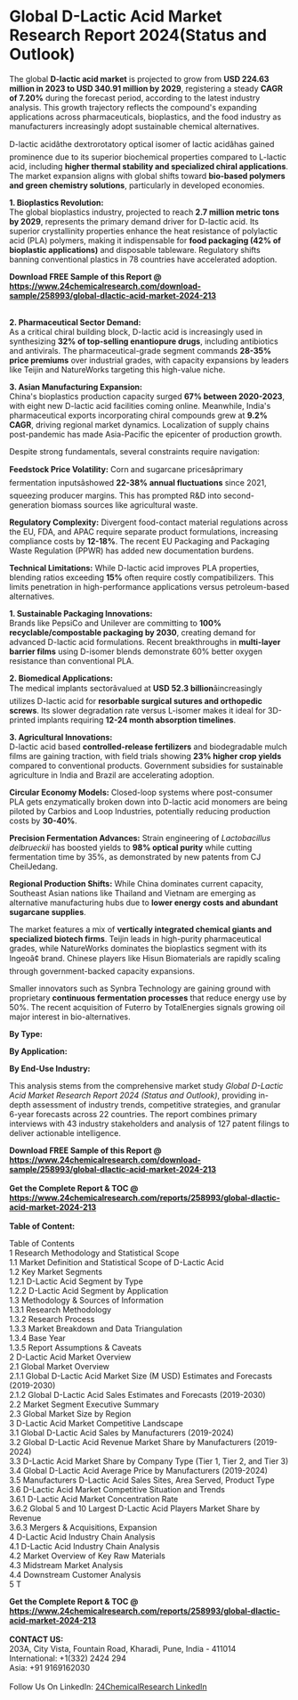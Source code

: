<h1>Global D-Lactic Acid Market Research Report 2024(Status and Outlook)</h1><p>The global <strong>D-lactic acid market</strong> is projected to grow from <strong>USD 224.63 million in 2023 to USD 340.91 million by 2029</strong>, registering a steady <strong>CAGR of 7.20%</strong> during the forecast period, according to the latest industry analysis. This growth trajectory reflects the compound's expanding applications across pharmaceuticals, bioplastics, and the food industry as manufacturers increasingly adopt sustainable chemical alternatives.</p><p>D-lactic acidâthe dextrorotatory optical isomer of lactic acidâhas gained prominence due to its superior biochemical properties compared to L-lactic acid, including <strong>higher thermal stability and specialized chiral applications</strong>. The market expansion aligns with global shifts toward <strong>bio-based polymers and green chemistry solutions</strong>, particularly in developed economies.</p><p><strong>1. Bioplastics Revolution:</strong><br>
The global bioplastics industry, projected to reach <strong>2.7 million metric tons by 2029</strong>, represents the primary demand driver for D-lactic acid. Its superior crystallinity properties enhance the heat resistance of polylactic acid (PLA) polymers, making it indispensable for <strong>food packaging (42% of bioplastic applications)</strong> and disposable tableware. Regulatory shifts banning conventional plastics in 78 countries have accelerated adoption.</p><div><b>Download FREE Sample of this Report @ 
            <a href="https://www.24chemicalresearch.com/download-sample/258993/global-dlactic-acid-market-2024-213">
            https://www.24chemicalresearch.com/download-sample/258993/global-dlactic-acid-market-2024-213</a></b></div><br><p><strong>2. Pharmaceutical Sector Demand:</strong><br>
As a critical chiral building block, D-lactic acid is increasingly used in synthesizing <strong>32% of top-selling enantiopure drugs</strong>, including antibiotics and antivirals. The pharmaceutical-grade segment commands <strong>28-35% price premiums</strong> over industrial grades, with capacity expansions by leaders like Teijin and NatureWorks targeting this high-value niche.</p><p><strong>3. Asian Manufacturing Expansion:</strong><br>
China's bioplastics production capacity surged <strong>67% between 2020-2023</strong>, with eight new D-lactic acid facilities coming online. Meanwhile, India's pharmaceutical exports incorporating chiral compounds grew at <strong>9.2% CAGR</strong>, driving regional market dynamics. Localization of supply chains post-pandemic has made Asia-Pacific the epicenter of production growth.</p><p>Despite strong fundamentals, several constraints require navigation:</p><p><strong>Feedstock Price Volatility:</strong> Corn and sugarcane pricesâprimary fermentation inputsâshowed <strong>22-38% annual fluctuations</strong> since 2021, squeezing producer margins. This has prompted R&amp;D into second-generation biomass sources like agricultural waste.</p><p><strong>Regulatory Complexity:</strong> Divergent food-contact material regulations across the EU, FDA, and APAC require separate product formulations, increasing compliance costs by <strong>12-18%</strong>. The recent EU Packaging and Packaging Waste Regulation (PPWR) has added new documentation burdens.</p><p><strong>Technical Limitations:</strong> While D-lactic acid improves PLA properties, blending ratios exceeding <strong>15%</strong> often require costly compatibilizers. This limits penetration in high-performance applications versus petroleum-based alternatives.</p><p><strong>1. Sustainable Packaging Innovations:</strong><br>
Brands like PepsiCo and Unilever are committing to <strong>100% recyclable/compostable packaging by 2030</strong>, creating demand for advanced D-lactic acid formulations. Recent breakthroughs in <strong>multi-layer barrier films</strong> using D-isomer blends demonstrate 60% better oxygen resistance than conventional PLA.</p><p><strong>2. Biomedical Applications:</strong><br>
The medical implants sectorâvalued at <strong>USD 52.3 billion</strong>âincreasingly utilizes D-lactic acid for <strong>resorbable surgical sutures and orthopedic screws</strong>. Its slower degradation rate versus L-isomer makes it ideal for 3D-printed implants requiring <strong>12-24 month absorption timelines</strong>.</p><p><strong>3. Agricultural Innovations:</strong><br>
D-lactic acid based <strong>controlled-release fertilizers</strong> and biodegradable mulch films are gaining traction, with field trials showing <strong>23% higher crop yields</strong> compared to conventional products. Government subsidies for sustainable agriculture in India and Brazil are accelerating adoption.</p><p><strong>Circular Economy Models:</strong> Closed-loop systems where post-consumer PLA gets enzymatically broken down into D-lactic acid monomers are being piloted by Carbios and Loop Industries, potentially reducing production costs by <strong>30-40%</strong>.</p><p><strong>Precision Fermentation Advances:</strong> Strain engineering of <em>Lactobacillus delbrueckii</em> has boosted yields to <strong>98% optical purity</strong> while cutting fermentation time by 35%, as demonstrated by new patents from CJ CheilJedang.</p><p><strong>Regional Production Shifts:</strong> While China dominates current capacity, Southeast Asian nations like Thailand and Vietnam are emerging as alternative manufacturing hubs due to <strong>lower energy costs and abundant sugarcane supplies</strong>.</p><p>The market features a mix of <strong>vertically integrated chemical giants and specialized biotech firms</strong>. Teijin leads in high-purity pharmaceutical grades, while NatureWorks dominates the bioplastics segment with its Ingeoâ¢ brand. Chinese players like Hisun Biomaterials are rapidly scaling through government-backed capacity expansions.</p><p>Smaller innovators such as Synbra Technology are gaining ground with proprietary <strong>continuous fermentation processes</strong> that reduce energy use by 50%. The recent acquisition of Futerro by TotalEnergies signals growing oil major interest in bio-alternatives.</p><p><strong>By Type:</strong></p><p><strong>By Application:</strong></p><p><strong>By End-Use Industry:</strong></p><p>This analysis stems from the comprehensive market study <em>Global D-Lactic Acid Market Research Report 2024 (Status and Outlook)</em>, providing in-depth assessment of industry trends, competitive strategies, and granular 6-year forecasts across 22 countries. The report combines primary interviews with 43 industry stakeholders and analysis of 127 patent filings to deliver actionable intelligence.</p><div><b>Download FREE Sample of this Report @ 
            <a href="https://www.24chemicalresearch.com/download-sample/258993/global-dlactic-acid-market-2024-213">
            https://www.24chemicalresearch.com/download-sample/258993/global-dlactic-acid-market-2024-213</a></b></div><br><div><b>Get the Complete Report & TOC @ 
            <a href="https://www.24chemicalresearch.com/reports/258993/global-dlactic-acid-market-2024-213">
            https://www.24chemicalresearch.com/reports/258993/global-dlactic-acid-market-2024-213</a></b></div><br>
            <b>Table of Content:</b><p>Table of Contents<br />
1 Research Methodology and Statistical Scope<br />
1.1 Market Definition and Statistical Scope of D-Lactic Acid<br />
1.2 Key Market Segments<br />
1.2.1 D-Lactic Acid Segment by Type<br />
1.2.2 D-Lactic Acid Segment by Application<br />
1.3 Methodology & Sources of Information<br />
1.3.1 Research Methodology<br />
1.3.2 Research Process<br />
1.3.3 Market Breakdown and Data Triangulation<br />
1.3.4 Base Year<br />
1.3.5 Report Assumptions & Caveats<br />
2 D-Lactic Acid Market Overview<br />
2.1 Global Market Overview<br />
2.1.1 Global D-Lactic Acid Market Size (M USD) Estimates and Forecasts (2019-2030)<br />
2.1.2 Global D-Lactic Acid Sales Estimates and Forecasts (2019-2030)<br />
2.2 Market Segment Executive Summary<br />
2.3 Global Market Size by Region<br />
3 D-Lactic Acid Market Competitive Landscape<br />
3.1 Global D-Lactic Acid Sales by Manufacturers (2019-2024)<br />
3.2 Global D-Lactic Acid Revenue Market Share by Manufacturers (2019-2024)<br />
3.3 D-Lactic Acid Market Share by Company Type (Tier 1, Tier 2, and Tier 3)<br />
3.4 Global D-Lactic Acid Average Price by Manufacturers (2019-2024)<br />
3.5 Manufacturers D-Lactic Acid Sales Sites, Area Served, Product Type<br />
3.6 D-Lactic Acid Market Competitive Situation and Trends<br />
3.6.1 D-Lactic Acid Market Concentration Rate<br />
3.6.2 Global 5 and 10 Largest D-Lactic Acid Players Market Share by Revenue<br />
3.6.3 Mergers & Acquisitions, Expansion<br />
4 D-Lactic Acid Industry Chain Analysis<br />
4.1 D-Lactic Acid Industry Chain Analysis<br />
4.2 Market Overview of Key Raw Materials<br />
4.3 Midstream Market Analysis<br />
4.4 Downstream Customer Analysis<br />
5 T</p><div><b>Get the Complete Report & TOC @ 
            <a href="https://www.24chemicalresearch.com/reports/258993/global-dlactic-acid-market-2024-213">
            https://www.24chemicalresearch.com/reports/258993/global-dlactic-acid-market-2024-213</a></b></div><br><b>CONTACT US:</b><br>
            203A, City Vista, Fountain Road, Kharadi, Pune, India - 411014<br>
            International: +1(332) 2424 294<br>
            Asia: +91 9169162030 <br><br>
            Follow Us On LinkedIn: <a href="https://www.linkedin.com/company/24chemicalresearch/">24ChemicalResearch LinkedIn</a>